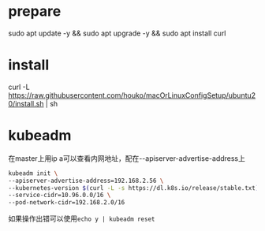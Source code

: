 # prepare
sudo apt update -y && sudo apt upgrade -y && sudo apt install curl

# install 
curl -L https://raw.githubusercontent.com/houko/macOrLinuxConfigSetup/ubuntu20/install.sh | sh

# kubeadm
在master上用ip a可以查看内网地址，配在--apiserver-advertise-address上   

```sh
kubeadm init \
--apiserver-advertise-address=192.168.2.56 \
--kubernetes-version $(curl -L -s https://dl.k8s.io/release/stable.txt) \
--service-cidr=10.96.0.0/16 \
--pod-network-cidr=192.168.2.0/16
```

如果操作出错可以使用`echo y | kubeadm reset`
